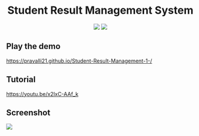 <h1 align="center">Student Result Management System</h1>
 
<p align="center">
 <a href="https://pravalli21.github.io/Student-Result-Management-1-/index.html"><img src="https://img.shields.io/badge/Play-the%20demo-green?style=for-the-badge&logo=plex&logoColor=white"/></a>
  <a href="https://youtu.be/x2lxC-AAf_k"><img src="https://img.shields.io/badge/Watch%20me-code-red?style=for-the-badge&logo=youtube&logoColor=white"/></a>
</p>

## Play the demo

https://pravalli21.github.io/Student-Result-Management-1-/

## Tutorial

https://youtu.be/x2lxC-AAf_k

## Screenshot

<a href="https://pravalli21.github.io/Student-Result-Management-1-/index.html">
 <img src="https://i.pinimg.com/originals/2c/3b/7e/2c3b7e885e3032e9522bcfe1912dcf9d.gif"/>
</a>
